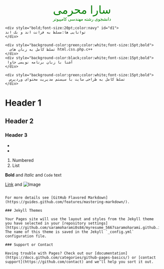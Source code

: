 <html>
  <head>
    <style>
      div{
      text-align:center;
      color:green;
      }
      #d1{
      color:navy;
      }
    </style>
  </head>
  <body>
    <div style="color:green;font-size:27pt;font-family:arial;decoration:i">
      سارا محرمی
    </div>
    <div>
      دانشجوی رشته مهندسی کامپیوتر
    </div>
    
    <div style="bold;font-size:20pt;color:navy" id="d1">
    توانایی ها:مسلط به فرانت اند و بک اند
    </div>
   
    <div style="background-color:green;color:white;font-size:15pt;bold">
      تسلط کامل به زبان های html،css،php،c++
    </div>
    <div style="background-color:black;color:white;font-size:15pt;bold">
     آشنا با زبان برنامه نویسی جاوا
    </div>
    
    <div style="background-color:green;color:white;font-size:15pt;bold">
      تسلط کامل به طراحی سایت با سیستم مدیریت محتوای وردپرس
    </div>
   
  </body>
</html>

# Header 1
## Header 2
### Header 3

- 
- 
1. Numbered
2. List

**Bold** and _Italic_ and `Code` text

[Link](url) and ![Image](src)
```

For more details see [GitHub Flavored Markdown](https://guides.github.com/features/mastering-markdown/).

### Jekyll Themes

Your Pages site will use the layout and styles from the Jekyll theme you have selected in your [repository settings](https://github.com/saramoharami0s84/myresume_5667saramoharami.github.io/settings). The name of this theme is saved in the Jekyll `_config.yml` configuration file.

### Support or Contact

Having trouble with Pages? Check out our [documentation](https://docs.github.com/categories/github-pages-basics/) or [contact support](https://github.com/contact) and we’ll help you sort it out.

